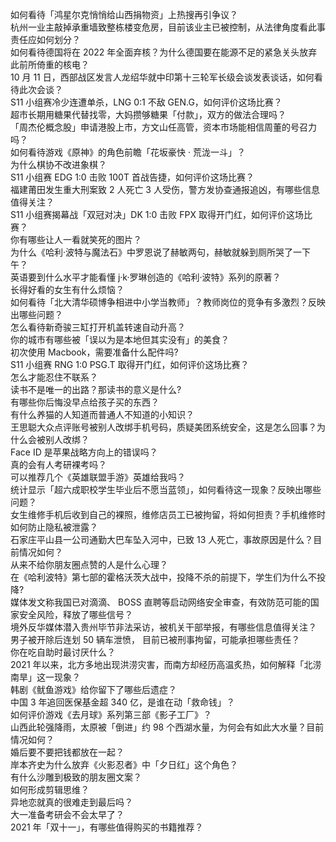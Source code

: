 如何看待「鸿星尔克悄悄给山西捐物资」上热搜再引争议？  
杭州一业主敲掉承重墙致整栋楼变危房，目前该业主已被控制，从法律角度看此事责任应如何划分？  
如何看待德国将在 2022 年全面弃核？为什么德国要在能源不足的紧急关头放弃此前所倚重的核电？  
10 月 11 日，西部战区发言人龙绍华就中印第十三轮军长级会谈发表谈话，如何看待此次会谈？  
S11 小组赛冷少连遭单杀，LNG 0:1 不敌 GEN.G，如何评价这场比赛？  
超市长期用糖果代替找零，大妈攒够糖果「付款」，双方的做法合理吗？  
「周杰伦概念股」申请港股上市，方文山任高管，资本市场能相信周董的号召力吗？  
如何看待游戏《原神》的角色前瞻「花坂豪快 · 荒泷一斗」？  
为什么棋协不改进象棋？  
S11 小组赛 EDG 1:0 击败 100T 首战告捷，如何评价这场比赛？  
福建莆田发生重大刑案致 2 人死亡 3 人受伤，警方发协查通报追凶，有哪些信息值得关注？  
S11 小组赛揭幕战「双冠对决」DK 1:0 击败 FPX 取得开门红，如何评价这场比赛？  
你有哪些让人一看就笑死的图片？  
为什么《哈利·波特与魔法石》中罗恩说了赫敏两句，赫敏就躲到厕所哭了一下午？  
英语要到什么水平才能看懂 j·k·罗琳创造的《哈利·波特》系列的原著？  
长得好看的女生有什么烦恼？  
如何看待「北大清华硕博争相进中小学当教师」？教师岗位的竞争有多激烈？反映出哪些问题？  
怎么看待新奇骏三缸打开机盖转速自动升高？  
你的城市有哪些被「误以为是本地但其实没有」的美食？  
初次使用 Macbook，需要准备什么配件吗?  
S11 小组赛 RNG 1:0 PSG.T 取得开门红，如何评价这场比赛？  
怎么才能忍住不联系？  
读书不是唯一的出路？那读书的意义是什么?  
有哪些你后悔没早点给孩子买的东西？  
有什么养猫的人知道而普通人不知道的小知识？  
王思聪大众点评账号被别人改绑手机号码，质疑美团系统安全，这是怎么回事？为什么会被别人改绑？  
Face ID 是苹果战略方向上的错误吗？  
真的会有人考研裸考吗？  
可以推荐几个《英雄联盟手游》英雄给我吗？  
统计显示「超六成职校学生毕业后不愿当蓝领」，如何看待这一现象？反映出哪些问题？  
女生维修手机后收到自己的裸照，维修店员工已被拘留，将如何担责？手机维修时如何防止隐私被泄露？  
石家庄平山县一公司通勤大巴车坠入河中，已致 13 人死亡，事故原因是什么？目前情况如何？  
从来不给你朋友圈点赞的人是什么心理？  
在《哈利波特》第七部的霍格沃茨大战中，投降不杀的前提下，学生们为什么不投降?  
媒体发文称我国已对滴滴、 BOSS 直聘等启动网络安全审查，有效防范可能的国家安全风险，释放了哪些信号？  
境外反华媒体潜入贵州毕节非法采访，被机关干部举报，有哪些信息值得关注？  
男子被开除后连划 50 辆车泄愤， 目前已被刑事拘留，可能承担哪些责任？  
你在吃自助时最讨厌什么？  
2021 年以来，北方多地出现洪涝灾害，而南方却经历高温炙热，如何解释「北涝南旱」这一现象？  
韩剧《鱿鱼游戏》给你留下了哪些后遗症？  
中国 3 年追回医保基金超 340 亿，是谁在动「救命钱」？  
如何评价游戏《去月球》系列第三部《影子工厂》？  
山西此轮强降雨，太原被「倒进」约 98 个西湖水量，为何会有如此大水量？目前情况如何？  
婚后要不要把钱都放在一起？  
岸本齐史为什么放弃《火影忍者》中「夕日红」这个角色？  
有什么沙雕到极致的朋友圈文案？  
如何形成剪辑思维？  
异地恋就真的很难走到最后吗？  
大一准备考研会不会太早了？  
2021 年「双十一」，有哪些值得购买的书籍推荐？  
